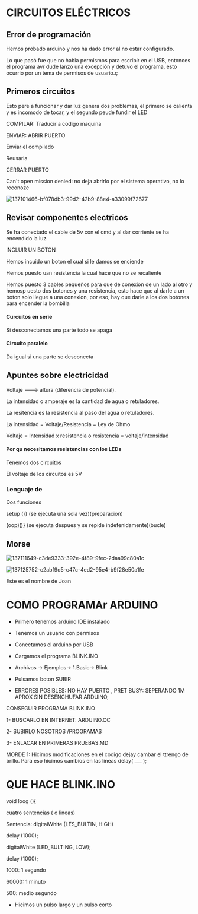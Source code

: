 # CIRCUITOS ELÉCTRICOS

## Error de programación


Hemos probado arduino y nos ha dado error al no estar configurado.

Lo que pasó fue que no habia permismos para escribir en el USB, entonces el programa avr dude lanzó una excepción y detuvo el programa, esto ocurrio por un tema de permisos de usuario.ç


## Primeros circuitos

Esto pere a funcionar y dar luz genera dos problemas, el primero se calienta y es incomodo de tocar, y el segundo peude fundir el LED



COMPILAR: Traducir a codigo maquina 

ENVIAR: ABRIR PUERTO

Enviar el compilado

Reusarla 

CERRAR PUERTO

Can't open mission denied: no deja abrirlo por el sistema operativo, no lo reconoze

![137101466-bf078db3-99d2-42b9-88e4-a33099f72677](https://user-images.githubusercontent.com/90753262/137126832-99ebc048-cc00-4c11-998e-7ebd9f603dd3.png)


## Revisar componentes electricos


Se ha conectado el cable de 5v con el cmd y al dar corriente se ha encendido la luz.

INCLUIR UN BOTON

Hemos incuido un boton el cual si le damos se enciende

Hemos puesto uan resistencia la cual hace que no se recaliente

Hemos puesto 3 cables pequeños para que de conexion de un lado al otro y hemosp uesto dos botones y una resistencia, esto hace que al darle a un boton solo llegue a una conexion, por eso, hay que darle a los dos botones para encender la bombilla


#### Curcuitos en serie

Si desconectamos una parte todo se apaga

#### Circuito paralelo

Da igual si una parte se desconecta


## Apuntes sobre electricidad

Voltaje ---> altura (diferencia de potencial).

La intensidad o amperaje es la cantidad de agua o retuladores.

La resitencia es la resistencia al paso del agua o retuladores.

La intensidad = Voltaje/Resistencia = Ley de Ohmo

Voltaje = Intensidad x resistencia o resistencia = voltaje/intensidad

#### Por qu necesitamos resistencias con los LEDs

Tenemos dos circuitos

El voltaje de los circuitos es 5V 


### Lenguaje de 

Dos funciones

setup ()} (se ejecuta una sola vez)(preparacion)

(oop)()}  (se ejecuta despues y se repide indefenidamente)(bucle)
 
 
 
 ## Morse
 
![137111649-c3de9333-392e-4f89-9fec-2daa99c80a1c](https://user-images.githubusercontent.com/90753262/137126812-710a702f-41cf-4237-ad70-a34b400b4601.png)

![137125752-c2abf9d5-c47c-4ed2-95e4-b9f28e50a1fe](https://user-images.githubusercontent.com/90753262/137126925-24b88f40-bc41-4768-b2a6-d3865450c900.png)

Este es el nombre de Joan



# COMO PROGRAMAr ARDUINO

- Primero tenemos arduino IDE  instalado

- Tenemos un usuario con permisos

- Conectamos el arduino por USB

- Cargamos el programa BLINK.INO

- Archivos -> Ejemplos-> 1.Basic-> Blink

- Pulsamos boton SUBIR

- ERRORES POSIBLES: NO HAY PUERTO , PRET BUSY: SEPERANDO 1M APROX SIN DESENCHUFAR ARDUINO, 


CONSEGUIR PROGRAMA BLINK.INO

1- BUSCARLO EN INTERNET: ARDUINO.CC

2- SUBIRLO NOSOTROS  /PROGRAMAS

3- ENLACAR EN PRIMERAS PRUEBAS.MD



MORDE 1: Hicimos modificaciones en el codigo  dejay cambar el ttrengo de brillo. Para eso hicimos cambios en las lineas delay( ___ );

# QUE HACE BLINK.INO

void loog (){

cuatro sentencias ( o lineas)

Sentencia: digitalWhite (LES_BULTIN, HIGH)

delay (1000);

digitalWhite (LED_BULTING, LOW);

delay (1000);

1000: 1 segundo

60000: 1 minuto

500: medio segundo

- Hicimos un pulso largo y un pulso corto



